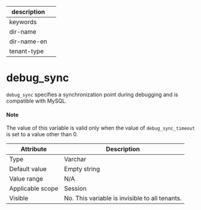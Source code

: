 |description||
|---|---|
|keywords||
|dir-name||
|dir-name-en||
|tenant-type||

# debug_sync

`debug_sync` specifies a synchronization point during debugging and is compatible with MySQL.

  <main id="notice" type='explain'>
    <h4>Note</h4>
    <p>The value of this variable is valid only when the value of <code>debug_sync_timeout</code> is set to a value other than 0. </p>
  </main>

| **Attribute** | **Description** |
|--------|------------|
| Type | Varchar |
| Default value | Empty string |
| Value range | N/A |
| Applicable scope | Session |
| Visible | No. This variable is invisible to all tenants. |
